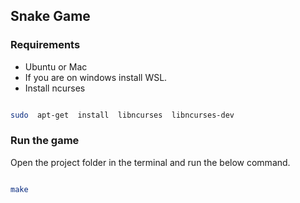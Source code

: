## Snake Game

### Requirements

- Ubuntu or Mac
- If you are on windows install WSL.
- Install ncurses

```sh

sudo  apt-get  install  libncurses  libncurses-dev

``` 

### Run the game

Open the project folder in the terminal and run the below command.

```sh

make

```
